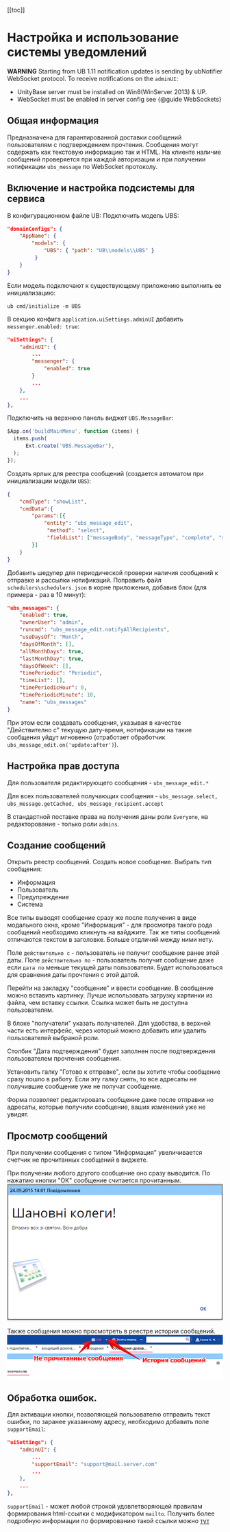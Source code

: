 ﻿[[toc]]

# Настройка и использование системы уведомлений

  **WARNING** Starting from UB 1.11 notification updates is sending by ubNotifier WebSocket protocol.
  To receive notifications on the `adminUI`:

   - UnityBase server must be installed on Win8(WinServer 2013) & UP.
   - WebSocket must be enabled in server config see {@guide WebSockets}

## Общая информация
Предназначена для гарантированной доставки сообщений пользователям с подтверждением прочтения.
Сообщения могут содержать как текстовую информацию так и HTML.
На клиенте наличие сообщений проверяется при каждой авторизации и при получении нотификации `ubs_message` по WebSocket протоколу.


## Включение и настройка подсистемы для сервиса
В конфигурационном файле UB:
Подключить модель UBS:  
```json
"domainConfigs": {
    "AppName": {
        "models": {
            "UBS": { "path": "UB\\models\\UBS" }
         }
    }
}       
```

Если модель подключают к существующему приложению выполнить ее инициализацию:  
```shell script
ub cmd/initialize -m UBS
```

В секцию конфига `application.uiSettings.adminUI` добавить `messenger.enabled: true`:  
```json
"uiSettings": {
    "adminUI": {
        ...
        "messenger": {
            "enabled": true
        }
        ...
    },
    ...
},
```

Подключить на верхнюю панель виджет `UBS.MessageBar`:    
```javascript
$App.on('buildMainMenu', function (items) {
  items.push(
      Ext.create('UBS.MessageBar'),
  );
});
```

Создать ярлык для реестра сообщений (создается автоматом при инициализации модели `UBS`):  
```json
{
    "cmdType": "showList",
    "cmdData":{ 
        "params":[{ 
            "entity": "ubs_message_edit", 
             "method": "select", 
             "fieldList": ["messageBody", "messageType", "complete", "startDate", "expireDate"]         
        }]
    }
}
```

Добавить шедулер для периодической проверки наличия сообщений к отправке и рассылки нотификаций.
Поправить файл `schedulers\schedulers.json` в корне приложения, добавив блок (для примера - раз в 10 минут):  
```json
"ubs_messages": {
    "enabled": true,
    "ownerUser": "admin",
    "runcmd": "ubs_message_edit.notifyAllRecipients",
    "useDaysOf": "Month",
    "daysOfMonth": [],
    "allMonthDays": true,
    "lastMonthDay": true,
    "daysOfWeek": [],
    "timePeriodic": "Periodic",
    "timeList": [],
    "timePeriodicHour": 0,
    "timePeriodicMinute": 10,
    "name": "ubs_messages"
}
```

При этом если создавать сообщения, указывая в качестве "Действително с" текущую дату-время, нотификации на такие сообщения
уйдут мгновенно (отработает обработчик `ubs_message_edit.on('update:after')`).

## Настройка прав доступа

Для пользователя редактирующего сообщения - `ubs_message_edit.*`

Для всех пользователей получающих сообщения - `ubs_message.select, ubs_message.getCached, ubs_message_recipient.accept`

В стандартной поставке права на получения даны роли `Everyone`, на редакторование - только роли `admins`.

## Создание сообщений
Открыть реестр сообщений. Создать новое сообщение. Выбрать тип сообщения:

 - Информация 
 - Пользователь 
 - Предупреждение
 - Система 

Все типы выводят сообщение сразу же после получения в виде модального окна, 
кроме "Информация" - для просмотра такого рода сообщений необходимо кликнуть на вайджите.
Так же типы сообщений отличаются текстом в заголовке. Больше отдличий между ними нету.

Поле `действительно с` - пользователь не получит сообщение ранее этой даты.
Поле `действительно по` -  пользователь получит сообщение даже если `дата по` меньше текущей даты пользователя. 
Будет использоваться для сравнения даты прочтения с этой датой.

Перейти на закладку "сообщение" и ввести сообщение. В сообщение можно вставить картинку.
Лучше использовать загрузку картинки из файла, чем вставку ссылки. Ссылка может быть не доступна пользователям.

В блоке "получатели" указать получателей. Для удобства, в верхней части есть интерфейс, через который можно добавить или удалить пользователей выбраной роли.

Столбик "Дата подтверждения" будет заполнен после подтверждения пользователем прочтения сообщения.

Установить галку "Готово к отправке", если вы хотите чтобы сообщение сразу пошло в работу.
Если эту галку снять, то все адресаты не получившие сообщение уже не получат сообщение. 

Форма позволяет редактировать сообщение даже после отправки но адресаты, которые получили сообщение, ваших изменений уже не увидят.

## Просмотр сообщений

При получении сообщения с типом "Информация" увеличивается счетчик не прочитанных сообщений в виджете.

При получении любого другого сообщение оно сразу выводится. По нажатию кнопки "ОК" сообщение считается прочитанным.
![sysMessageSample](img/sysMessageSample.png) 

Также сообщения можно просмотреть в реестре истории сообщений.
![getMessageInfo](img/getMessageInfo.png) 

## Обработка ошибок.

Для активации кнопки, позволяющей пользователю отправить текст ошибки, по заранее указанному адресу, необходимо добавить поле `supportEmail`:

```json
"uiSettings": {
    "adminUI": {
        ...
        "supportEmail": "support@mail.server.com"
        ...
    },
    ...
},
```
`supportEmail` - может любой строкой удовлетворяющей правилам формирования html-ссылки с модификатором `mailto`.
Получить более подробную информации по формированию такой ссылки можно [тут](https://developer.mozilla.org/en-US/docs/Learn/HTML/Introduction_to_HTML/Creating_hyperlinks#e-mail_links)
